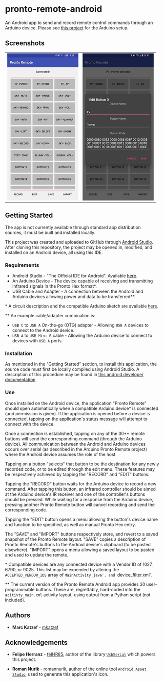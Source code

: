 # pronto-remote-android

An Android app to send and record remote control commands through an Arduino device. Please see [this project](https://github.com/mkatzef/pronto-remote) for the Arduino setup.

## Screenshots
<table>
<td>
<img src="images/screen_main.jpg" width="233" title="Main application screen">
</td>
<td>
<img src="images/screen_edit.jpg" width="233" title="Command edit application screen">
</td>
</table>

## Getting Started

The app is not currently available through standard app distribution sources, it must be built and installed locally.

This project was created and uploaded to GitHub through [Android Studio](https://developer.android.com/tools). After cloning this repository, the project may be opened in, modified, and installed on an Android device, all using this IDE.

### Requirements

* Android Studio - "The Official IDE for Android". Available [here](https://developer.android.com/tools).
* An Arduino Device - The device capable of receiving and transmitting infrared signals in the Pronto Hex format\*.
* USB Cable and Adapter - A connection between the Android and Arduino devices allowing power and data to be transferred\*\*.

\* A circuit description and the compatible Arduino sketch are available [here](https://github.com/mkatzef/pronto-remote).

\*\* An example cable/adapter combination is:
* `USB C` to `USB A` On-the-go (OTG) adapter - Allowing `USB A` devices to connect to the Android device.
* `USB A` to `USB Mini B` cable - Allowing the Arduino device to connect to devices with `USB A` ports.

### Installation

As mentioned in the "Getting Started" section, to install this application, the source code must first be locally compiled using Android Studio. A description of this procedure may be found in [this android developer documentation](https://developer.android.com/training/basics/firstapp/running-app.html).

### Use

Once installed on the Android device, the application "Pronto Remote" should open automatically when a compatible Arduino device\* is connected (and permission is given). If the application is opened before a device is connected, tapping on the application's status message will attempt to connect with the device.

Once a connection is established, tapping on any of the 30\*\* remote buttons will send the corresponding command (through the Arduino device). All communication between the Android and Arduino devices occurs over serial (as described in the Arduino Pronto Remote project) where the Android device assumes the role of the host.

Tapping on a button "selects" that button to be the destination for any newly recorded code, or to be edited through the edit menu. These features may be respectively achieved by tapping the "RECORD" and "EDIT" buttons.

Tapping the "RECORD" button waits for the Arduino device to record a new command. After tapping this button, an infrared controller should be aimed at the Arduino device's IR receiver and one of the controller's buttons should be pressed. While waiting for a response from the Arduino device, pressing another Pronto Remote button will cancel recording and send the corresponding code.

Tapping the "EDIT" button opens a menu allowing the button's device name and function to be specified, as well as manual Pronto Hex entry.

The "SAVE" and "IMPORT" buttons respectively store, and revert to a saved snapshot of the Pronto Remote layout. "SAVE" copies a description of Pronto Remote's buttons to the Android device's clipboard (to be pasted elsewhere). "IMPORT" opens a menu allowing a saved layout to be pasted and used to update the remote.

\* Compatible devices are any connected device with a Vendor ID of 1027, 6790, or 9025. This list may be expended by altering the `ACCEPTED_VENDOR_IDS` array of `MainActivity.java', and `device_filter.xml`.

\*\* The current version of the Pronto Remote Android app provides 30 user-programmable buttons. These are, regrettably, hard-coded into the `acitivty_main.xml` activity layout, using output from a Python script (not included).

## Authors

* **Marc Katzef** - [mkatzef](https://github.com/mkatzef)

## Acknowledgements

* **Felipe Herranz** - [felHR85](https://github.com/felHR85), author of the library [`UsbSerial`](https://github.com/felHR85/UsbSerial) which powers this project.

* **Roman Nurik** - [romannurik](https://github.com/romannurik), author of the online tool [`Android Asset Studio`](https://romannurik.github.io/AndroidAssetStudio/icons-launcher.html), used to generate this application's icon.